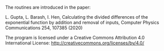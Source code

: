
The routines are introduced in the paper:

L. Gupta, L. Barash, I. Hen, Calculating the divided differences of the exponential function by addition and removal of inputs, Computer Physics Communications 254, 107385 (2020)

The program is licensed under a Creative Commons Attribution 4.0 International License:
http://creativecommons.org/licenses/by/4.0/
